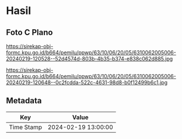 # Hasil

## Foto C Plano

https://sirekap-obj-formc.kpu.go.id/b664/pemilu/ppwp/63/10/06/20/05/6310062005006-20240219-120528--52d4574d-803b-4b35-b374-e838c062d885.jpg

https://sirekap-obj-formc.kpu.go.id/b664/pemilu/ppwp/63/10/06/20/05/6310062005006-20240219-120648--0c2fcdda-522c-4631-98d8-b0f12499b6c1.jpg


## Metadata

| Key        | Value               |
| ---------- | ------------------- |
| Time Stamp | 2024-02-19 13:00:00 |



